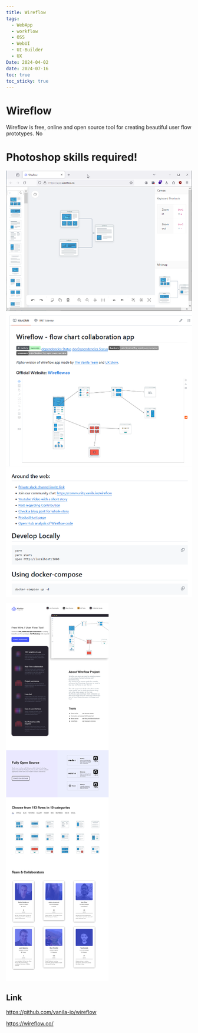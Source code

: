 ```yaml
---
title: Wireflow
tags:
  - WebApp
  - workflow
  - OSS
  - WebUI
  - UI-Builder
  - UX
Date: 2024-04-02
date: 2024-07-16
toc: true
toc_sticky: true
---
```

# Wireflow

Wireflow is free, online and open source tool for creating beautiful user flow prototypes. No 
# Photoshop skills required!


![2023-12-21-wireflow_image_1](../_asset/2023-12-21-wireflow_image_1.png)
![](../_asset/2023-12-21-wireflow_image_2.png)
![](../_asset/2023-12-21-wireflow_image_3.png)

![](../_asset/2023-12-21-wireflow_image_4.png)

## Link

<https://github.com/vanila-io/wireflow>


<https://wireflow.co/>
